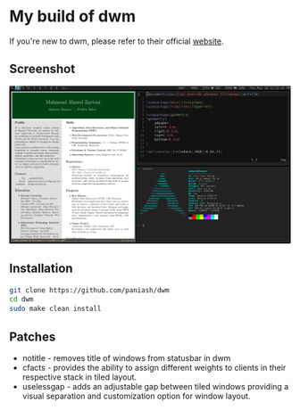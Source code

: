 # My build of dwm

If you're new to dwm, please refer to their official [website](https://dwm.suckless.org).

## Screenshot

![dwm](./screenshot.png)

## Installation

```sh
git clone https://github.com/paniash/dwm
cd dwm
sudo make clean install
```

## Patches

- notitle - removes title of windows from statusbar in dwm
- cfacts - provides the ability to assign different weights to clients in their respective stack in tiled layout.
- uselessgap - adds an adjustable gap between tiled windows providing a visual separation and customization option for window layout.
